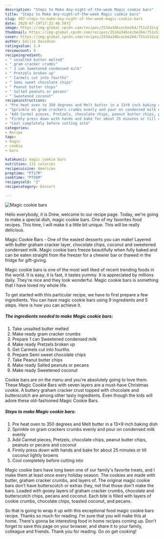 ```yaml
---
description: "Steps to Make Any-night-of-the-week Magic cookie bars"
title: "Steps to Make Any-night-of-the-week Magic cookie bars"
slug: 407-steps-to-make-any-night-of-the-week-magic-cookie-bars
date: 2020-07-19T17:32:40.507Z
image: https://img-global.cpcdn.com/recipes/2534a346cecbe264/751x532cq70/magic-cookie-bars-recipe-main-photo.jpg
thumbnail: https://img-global.cpcdn.com/recipes/2534a346cecbe264/751x532cq70/magic-cookie-bars-recipe-main-photo.jpg
cover: https://img-global.cpcdn.com/recipes/2534a346cecbe264/751x532cq70/magic-cookie-bars-recipe-main-photo.jpg
author: Emilie Davidson
ratingvalue: 3.4
reviewcount: 9
recipeingredient:
- " unsalted butter melted"
- " gram cracker crumbs"
- " 1 can Sweetened condensed milk"
- " Pretzels broken up"
- " Carmels cut into fourths"
- " Semi sweet chocolate chips"
- " Peanut butter chips"
- " Salted peanuts or pecans"
- " Sweetened coconut"
recipeinstructions:
- "Pre heat oven to 350 degrees and Melt butter in a 13×9 inch baking dish"
- "Sprinkle on gram crackers crumbs evenly and pour on condensed milk evenly"
- "Add Carmel pieces, Pretzels, chocolate chips, peanut butter chips, peanuts or pecans and coconut"
- "Firmly press down with hands and bake for about 25 minutes or till coconut lightly browns"
- "Cool completely before cutting into"
categories:
- Recipe
tags:
- magic
- cookie
- bars

katakunci: magic cookie bars 
nutrition: 131 calories
recipecuisine: American
preptime: "PT17M"
cooktime: "PT56M"
recipeyield: "3"
recipecategory: Dessert

---
```



![Magic cookie bars](https://img-global.cpcdn.com/recipes/2534a346cecbe264/751x532cq70/magic-cookie-bars-recipe-main-photo.jpg)

Hello everybody, it is Drew, welcome to our recipe page. Today, we're going to make a special dish, magic cookie bars. One of my favorites food recipes. This time, I will make it a little bit unique. This will be really delicious.

Magic Cookie Bars - One of the easiest desserts you can make! Layered with butter graham cracker layer, chocolate chips, coconut and sweetened condensed milk. Magic cookie bars freeze beautifully when fully baked and can be eaten straight from the freezer for a chewier bar or thawed in the fridge for gift-giving.

Magic cookie bars is one of the most well liked of recent trending foods in the world. It is easy, it is fast, it tastes yummy. It is appreciated by millions daily. They're nice and they look wonderful. Magic cookie bars is something that I have loved my whole life.


To get started with this particular recipe, we have to first prepare a few ingredients. You can have magic cookie bars using 9 ingredients and 5 steps. Here is how you can achieve it.

<!--inarticleads1-->

##### The ingredients needed to make Magic cookie bars:

1. Take  unsalted butter melted
1. Make ready  gram cracker crumbs
1. Prepare  1 can Sweetened condensed milk
1. Make ready  Pretzels broken up
1. Get  Carmels cut into fourths
1. Prepare  Semi sweet chocolate chips
1. Take  Peanut butter chips
1. Make ready  Salted peanuts or pecans
1. Make ready  Sweetened coconut


Cookie bars are on the menu and you&#39;re absolutely going to love them. These Magic Cookie Bars with seven layers are a must-have Christmas cookie. A buttery graham cracker crust topped with chocolate and butterscotch are among other tasty ingredients. Even though the kids will adore these old-fashioned Magic Cookie Bars. 

<!--inarticleads2-->

##### Steps to make Magic cookie bars:

1. Pre heat oven to 350 degrees and Melt butter in a 13×9 inch baking dish
1. Sprinkle on gram crackers crumbs evenly and pour on condensed milk evenly
1. Add Carmel pieces, Pretzels, chocolate chips, peanut butter chips, peanuts or pecans and coconut
1. Firmly press down with hands and bake for about 25 minutes or till coconut lightly browns
1. Cool completely before cutting into


Magic cookie bars have long been one of our family&#39;s favorite treats, and I make them at least once every holiday season. The cookies are made with butter, graham cracker crumbs, and layers of. The original magic cookie bars don&#39;t have butterscotch or extras (hey, not that those don&#39;t make the bars. Loaded with gooey layers of graham cracker crumbs, chocolate and butterscotch chips, pecans and coconut. Each bite is filled with layers of cookie crumbs, chocolate chips, toasted coconut, and pecans. 

So that is going to wrap it up with this exceptional food magic cookie bars recipe. Thanks so much for reading. I'm sure that you will make this at home. There's gonna be interesting food in home recipes coming up. Don't forget to save this page on your browser, and share it to your family, colleague and friends. Thank you for reading. Go on get cooking!

